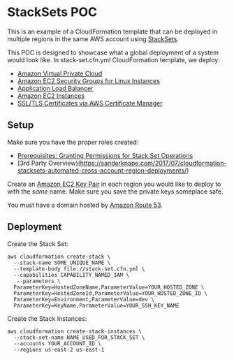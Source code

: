 
# StackSets POC

This is an example of a CloudFormation template that can be deployed in multiple regions in the same AWS account using [StackSets](https://docs.aws.amazon.com/AWSCloudFormation/latest/UserGuide/stacksets-concepts.html).

This POC is designed to showcase what a global deployment of a system would look like. In stack-set.cfn.yml CloudFormation template, we deploy:

* [Amazon Virtual Private Cloud](https://aws.amazon.com/vpc/)
* [Amazon EC2 Security Groups for Linux Instances](https://docs.aws.amazon.com/AWSEC2/latest/UserGuide/using-network-security.html)
* [Application Load Balancer](https://docs.aws.amazon.com/elasticloadbalancing/latest/application/introduction.html)
* [Amazon EC2 Instances](https://aws.amazon.com/ec2/)
* [SSL/TLS Certificates via AWS Certificate Manager](https://aws.amazon.com/certificate-manager/)

## Setup

Make sure you have the proper roles created:

* [Prerequisites: Granting Permissions for Stack Set Operations](https://docs.aws.amazon.com/AWSCloudFormation/latest/UserGuide/stacksets-prereqs.html)
* [3rd Party Overview)(https://sanderknape.com/2017/07/cloudformation-stacksets-automated-cross-account-region-deployments/)

Create an [Amazon EC2 Key Pair](https://docs.aws.amazon.com/AWSEC2/latest/UserGuide/ec2-key-pairs.html) in each region you would like to deploy to with the *same* name. Make sure you save the private keys someplace safe.

You must have a domain hosted by [Amazon Route 53](https://aws.amazon.com/route53/).

## Deployment

Create the Stack Set:

```
aws cloudformation create-stack \
  --stack-name SOME_UNIQUE_NAME \
  --template-body file://stack-set.cfn.yml \
  --capabilities CAPABILITY_NAMED_IAM \
   --parameters \
  ParameterKey=HostedZoneName,ParameterValue=YOUR_HOSTED_ZONE \
  ParameterKey=HostedZoneId,ParameterValue=YOUR_HOSTED_ZONE_ID \
  ParameterKey=Environment,ParameterValue=dev \
  ParameterKey=KeyName,ParameterValue=YOUR_SSH_KEY_NAME
```

Create the Stack Instances:

```
aws cloudformation create-stack-instances \
  --stack-set-name NAME_USED_FOR_STACK_SET \
  --accounts YOUR_ACCOUNT_ID \
  --regions us-east-2 us-east-1
```

